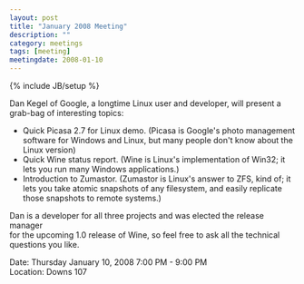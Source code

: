 ```yaml
---
layout: post
title: "January 2008 Meeting"
description: ""
category: meetings
tags: [meeting]
meetingdate: 2008-01-10
---
```

{% include JB/setup %}

Dan Kegel of Google, a longtime Linux user and developer, will present a       
grab-bag of interesting topics:                                                
* Quick Picasa 2.7 for Linux demo. (Picasa is Google's photo management      
  software for Windows and Linux, but many people don't know about the Linux 
  version)                                                                   
* Quick Wine status report. (Wine is Linux's implementation of Win32; it     
  lets you run many Windows applications.)                                   
* Introduction to Zumastor. (Zumastor is Linux's answer to ZFS, kind of; it  
  lets you take atomic snapshots of any filesystem, and easily replicate     
  those snapshots to remote systems.)                                        
                                                                             
Dan is a developer for all three projects and was elected the release manager  
for the upcoming 1.0 release of Wine, so feel free to ask all the technical    
questions you like.                                                            
                                                                             
Date: Thursday January 10, 2008 7:00 PM - 9:00 PM                                
Location: Downs 107                                         
